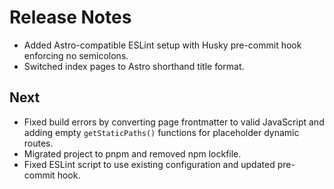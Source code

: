 # Release Notes

* Added Astro-compatible ESLint setup with Husky pre-commit hook enforcing no semicolons.
* Switched index pages to Astro shorthand title format.

## Next
- Fixed build errors by converting page frontmatter to valid JavaScript and
  adding empty `getStaticPaths()` functions for placeholder dynamic routes.
- Migrated project to pnpm and removed npm lockfile.
- Fixed ESLint script to use existing configuration and updated pre-commit hook.
